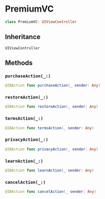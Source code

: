 # PremiumVC

``` swift
class PremiumVC: UIViewController 
```

## Inheritance

`UIViewController`

## Methods

### `purchaseAction(_:)`

``` swift
@IBAction func purchaseAction(_ sender: Any) 
```

### `restoreAction(_:)`

``` swift
@IBAction func restoreAction(_ sender: Any) 
```

### `termsAction(_:)`

``` swift
@IBAction func termsAction(_ sender: Any) 
```

### `privacyAction(_:)`

``` swift
@IBAction func privacyAction(_ sender: Any) 
```

### `learnAction(_:)`

``` swift
@IBAction func learnAction(_ sender: Any) 
```

### `cancelAction(_:)`

``` swift
@IBAction func cancelAction(_ sender: Any) 
```
